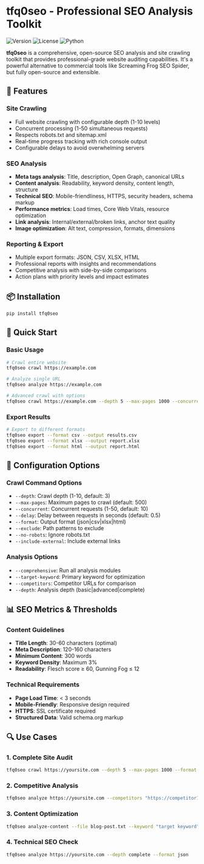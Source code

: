 # tfq0seo - Professional SEO Analysis Toolkit

![Version](https://img.shields.io/badge/version-2.1.0-blue.svg)
![License](https://img.shields.io/badge/license-MIT-green.svg)
![Python](https://img.shields.io/badge/python-3.8+-blue.svg)

**tfq0seo** is a comprehensive, open-source SEO analysis and site crawling toolkit that provides professional-grade website auditing capabilities. It's a powerful alternative to commercial tools like Screaming Frog SEO Spider, but fully open-source and extensible.

## 🚀 Features

### Site Crawling
- Full website crawling with configurable depth (1-10 levels)
- Concurrent processing (1-50 simultaneous requests)
- Respects robots.txt and sitemap.xml
- Real-time progress tracking with rich console output
- Configurable delays to avoid overwhelming servers

### SEO Analysis
- **Meta tags analysis**: Title, description, Open Graph, canonical URLs
- **Content analysis**: Readability, keyword density, content length, structure
- **Technical SEO**: Mobile-friendliness, HTTPS, security headers, schema markup
- **Performance metrics**: Load times, Core Web Vitals, resource optimization
- **Link analysis**: Internal/external/broken links, anchor text quality
- **Image optimization**: Alt text, compression, formats, dimensions

### Reporting & Export
- Multiple export formats: JSON, CSV, XLSX, HTML
- Professional reports with insights and recommendations
- Competitive analysis with side-by-side comparisons
- Action plans with priority levels and impact estimates

## 📦 Installation

```bash
pip install tfq0seo
```

## 🎯 Quick Start

### Basic Usage

```bash
# Crawl entire website
tfq0seo crawl https://example.com

# Analyze single URL
tfq0seo analyze https://example.com

# Advanced crawl with options
tfq0seo crawl https://example.com --depth 5 --max-pages 1000 --concurrent 20 --format xlsx
```

### Export Results

```bash
# Export to different formats
tfq0seo export --format csv --output results.csv
tfq0seo export --format xlsx --output report.xlsx
tfq0seo export --format html --output report.html
```

## 🔧 Configuration Options

### Crawl Command Options
- `--depth`: Crawl depth (1-10, default: 3)
- `--max-pages`: Maximum pages to crawl (default: 500)
- `--concurrent`: Concurrent requests (1-50, default: 10)
- `--delay`: Delay between requests in seconds (default: 0.5)
- `--format`: Output format (json|csv|xlsx|html)
- `--exclude`: Path patterns to exclude
- `--no-robots`: Ignore robots.txt
- `--include-external`: Include external links

### Analysis Options
- `--comprehensive`: Run all analysis modules
- `--target-keyword`: Primary keyword for optimization
- `--competitors`: Competitor URLs for comparison
- `--depth`: Analysis depth (basic|advanced|complete)

## 📊 SEO Metrics & Thresholds

### Content Guidelines
- **Title Length**: 30-60 characters (optimal)
- **Meta Description**: 120-160 characters
- **Minimum Content**: 300 words
- **Keyword Density**: Maximum 3%
- **Readability**: Flesch score ≥ 60, Gunning Fog ≤ 12

### Technical Requirements
- **Page Load Time**: < 3 seconds
- **Mobile-Friendly**: Responsive design required
- **HTTPS**: SSL certificate required
- **Structured Data**: Valid schema.org markup

## 🔍 Use Cases

### 1. Complete Site Audit
```bash
tfq0seo crawl https://yoursite.com --depth 5 --max-pages 1000 --format html
```

### 2. Competitive Analysis
```bash
tfq0seo analyze https://yoursite.com --competitors "https://competitor1.com,https://competitor2.com" --comprehensive
```

### 3. Content Optimization
```bash
tfq0seo analyze-content --file blog-post.txt --keyword "target keyword"
```

### 4. Technical SEO Check
```bash
tfq0seo analyze https://yoursite.com --depth complete --format json
```
